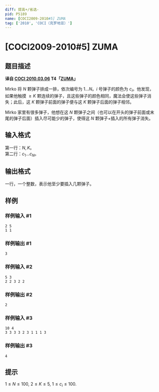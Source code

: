 ```yaml
---
diff: 提高+/省选-
pid: P5189
name: [COCI2009-2010#5] ZUMA
tag: ['2010', 'COCI（克罗地亚）']
---
```

# [COCI2009-2010#5] ZUMA
## 题目描述

 **译自 [COCI 2010.03.06](http://hsin.hr/coci/archive/2009_2010/) T4「[ZUMA](http://hsin.hr/coci/archive/2009_2010/contest5_tasks.pdf)」**

Mirko 将 $N$ 颗弹子排成一排，依次编号为 $1\ldots N$。$i$ 号弹子的颜色为 $c_i$。他发现，如果他触摸 $\ge K$ 颗连续的弹子，且这些弹子的颜色相同，魔法会使这些弹子消失；此后，这 $K$ 颗弹子前面的弹子便与这 $K$ 颗弹子后面的弹子相邻。

Mirko 家里有很多弹子，他想在这 $N$ 颗弹子之间（也可以在开头的弹子前面或末尾的弹子后面）插入尽可能少的弹子，使得这 $N$ 颗弹子+插入的所有弹子消失。
## 输入格式

第一行：$N,K$。  
第二行：$c_1\ldots c_N$。
## 输出格式

一行，一个整数，表示他至少要插入几颗弹子。
## 样例

### 样例输入 #1
```
2 5
1 1
```
### 样例输出 #1
```
3
```
### 样例输入 #2
```
5 3
2 2 3 2 2
```
### 样例输出 #2
```
2
```
### 样例输入 #3
```
10 4
3 3 3 3 2 3 1 1 1 3
```
### 样例输出 #3
```
4
```
## 提示

$1\le N\le 100,$ $2\le K\le 5,$ $1\le c_i\le 100$.

